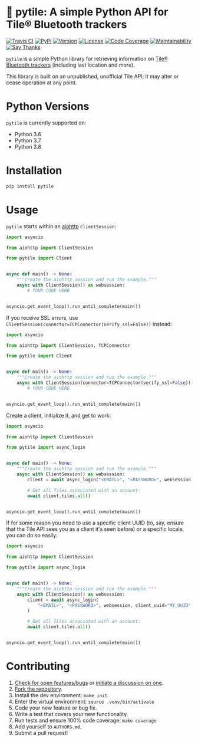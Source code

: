 # 📡 pytile: A simple Python API for Tile® Bluetooth trackers

[![Travis CI](https://travis-ci.org/bachya/pytile.svg?branch=master)](https://travis-ci.org/bachya/pytile)
[![PyPi](https://img.shields.io/pypi/v/pytile.svg)](https://pypi.python.org/pypi/pytile)
[![Version](https://img.shields.io/pypi/pyversions/pytile.svg)](https://pypi.python.org/pypi/pytile)
[![License](https://img.shields.io/pypi/l/pytile.svg)](https://github.com/bachya/pytile/blob/master/LICENSE)
[![Code Coverage](https://codecov.io/gh/bachya/pytile/branch/master/graph/badge.svg)](https://codecov.io/gh/bachya/pytile)
[![Maintainability](https://api.codeclimate.com/v1/badges/71eb642c735e33adcdfc/maintainability)](https://codeclimate.com/github/bachya/pytile/maintainability)
[![Say Thanks](https://img.shields.io/badge/SayThanks-!-1EAEDB.svg)](https://saythanks.io/to/bachya)

`pytile` is a simple Python library for retrieving information on
[Tile® Bluetooth trackers](https://www.thetileapp.com/en-us/) (including last
location and more).

This library is built on an unpublished, unofficial Tile API; it may alter or
cease operation at any point.

# Python Versions

`pytile` is currently supported on:

* Python 3.6
* Python 3.7
* Python 3.8

# Installation

```python
pip install pytile
```

# Usage

`pytile` starts within an
[aiohttp](https://aiohttp.readthedocs.io/en/stable/) `ClientSession`:


```python
import asyncio

from aiohttp import ClientSession

from pytile import Client


async def main() -> None:
    """Create the aiohttp session and run the example."""
    async with ClientSession() as websession:
        # YOUR CODE HERE


asyncio.get_event_loop().run_until_complete(main())
```

If you receive SSL errors, use `ClientSession(connector=TCPConnector(verify_ssl=False))`
instead:

```python
import asyncio

from aiohttp import ClientSession, TCPConnector

from pytile import Client


async def main() -> None:
    """Create the aiohttp session and run the example."""
    async with ClientSession(connector=TCPConnector(verify_ssl=False)) as websession:
        # YOUR CODE HERE


asyncio.get_event_loop().run_until_complete(main())
```

Create a client, initialize it, and get to work:

```python
import asyncio

from aiohttp import ClientSession

from pytile import async_login


async def main() -> None:
    """Create the aiohttp session and run the example."""
    async with ClientSession() as websession:
        client = await async_login("<EMAIL>", "<PASSWORD>", websession)

        # Get all Tiles associated with an account:
        await client.tiles.all()


asyncio.get_event_loop().run_until_complete(main())
```

If for some reason you need to use a specific client UUID (to, say, ensure that the
Tile API sees you as a client it's seen before) or a specific locale, you can do
so easily:

```python
import asyncio

from aiohttp import ClientSession

from pytile import async_login


async def main() -> None:
    """Create the aiohttp session and run the example."""
    async with ClientSession() as websession:
        client = await async_login(
            "<EMAIL>", "<PASSWORD>", websession, client_uuid="MY_UUID", locale="en-GB"
        )

        # Get all Tiles associated with an account:
        await client.tiles.all()


asyncio.get_event_loop().run_until_complete(main())
```

# Contributing

1. [Check for open features/bugs](https://github.com/bachya/pytile/issues)
  or [initiate a discussion on one](https://github.com/bachya/pytile/issues/new).
2. [Fork the repository](https://github.com/bachya/pytile/fork).
3. Install the dev environment: `make init`.
4. Enter the virtual environment: `source .venv/bin/activate`
5. Code your new feature or bug fix.
6. Write a test that covers your new functionality.
7. Run tests and ensure 100% code coverage: `make coverage`
8. Add yourself to `AUTHORS.md`.
9. Submit a pull request!
